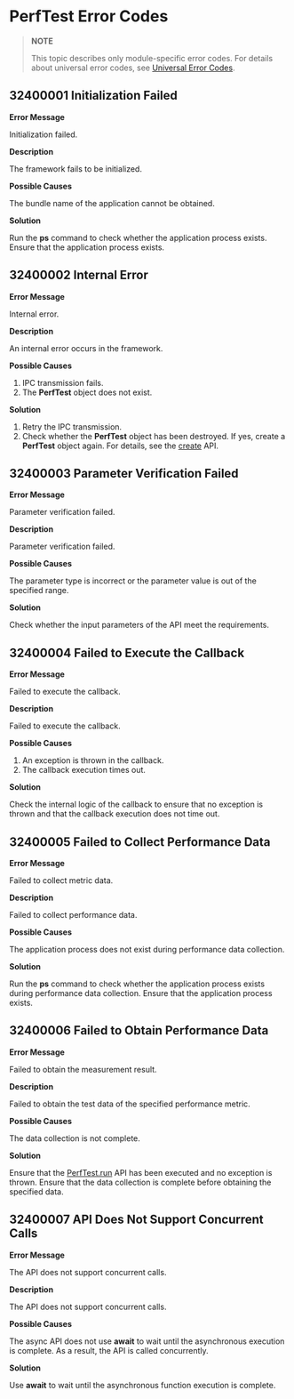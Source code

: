 # PerfTest Error Codes

> **NOTE**
>
> This topic describes only module-specific error codes. For details about universal error codes, see [Universal Error Codes](../errorcode-universal.md).

## 32400001 Initialization Failed

**Error Message**

Initialization failed.

**Description**

The framework fails to be initialized.

**Possible Causes**

The bundle name of the application cannot be obtained.

**Solution**

Run the **ps** command to check whether the application process exists. Ensure that the application process exists.

## 32400002 Internal Error
**Error Message**

Internal error.

**Description**

An internal error occurs in the framework.

**Possible Causes**

1. IPC transmission fails.
2. The **PerfTest** object does not exist.

**Solution**

1. Retry the IPC transmission.
2. Check whether the **PerfTest** object has been destroyed. If yes, create a **PerfTest** object again. For details, see the [create](js-apis-perftest.md#create) API.

## 32400003 Parameter Verification Failed
**Error Message**

Parameter verification failed.

**Description**

Parameter verification failed.

**Possible Causes**

The parameter type is incorrect or the parameter value is out of the specified range.

**Solution**

Check whether the input parameters of the API meet the requirements.

## 32400004 Failed to Execute the Callback
**Error Message**

Failed to execute the callback.

**Description**

Failed to execute the callback.

**Possible Causes**

1. An exception is thrown in the callback.
2. The callback execution times out.

**Solution**

Check the internal logic of the callback to ensure that no exception is thrown and that the callback execution does not time out.

## 32400005 Failed to Collect Performance Data
**Error Message**

Failed to collect metric data.

**Description**

Failed to collect performance data.

**Possible Causes**

The application process does not exist during performance data collection.

**Solution**

Run the **ps** command to check whether the application process exists during performance data collection. Ensure that the application process exists.

## 32400006 Failed to Obtain Performance Data
**Error Message**

Failed to obtain the measurement result.

**Description**

Failed to obtain the test data of the specified performance metric.

**Possible Causes**

The data collection is not complete.

**Solution**

Ensure that the [PerfTest.run](js-apis-perftest.md#run) API has been executed and no exception is thrown. Ensure that the data collection is complete before obtaining the specified data.

## 32400007 API Does Not Support Concurrent Calls
**Error Message**

The API does not support concurrent calls.

**Description**

The API does not support concurrent calls.

**Possible Causes**

The async API does not use **await** to wait until the asynchronous execution is complete. As a result, the API is called concurrently.

**Solution**

Use **await** to wait until the asynchronous function execution is complete.
